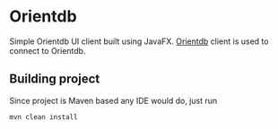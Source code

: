 # Orientdb
Simple Orientdb UI client built using JavaFX. [Orientdb](https://github.com/manalhama/Projet-BDC) client is used to connect to Orientdb.


## Building project
Since project is Maven based any IDE would do, just run
```bash
mvn clean install
```
